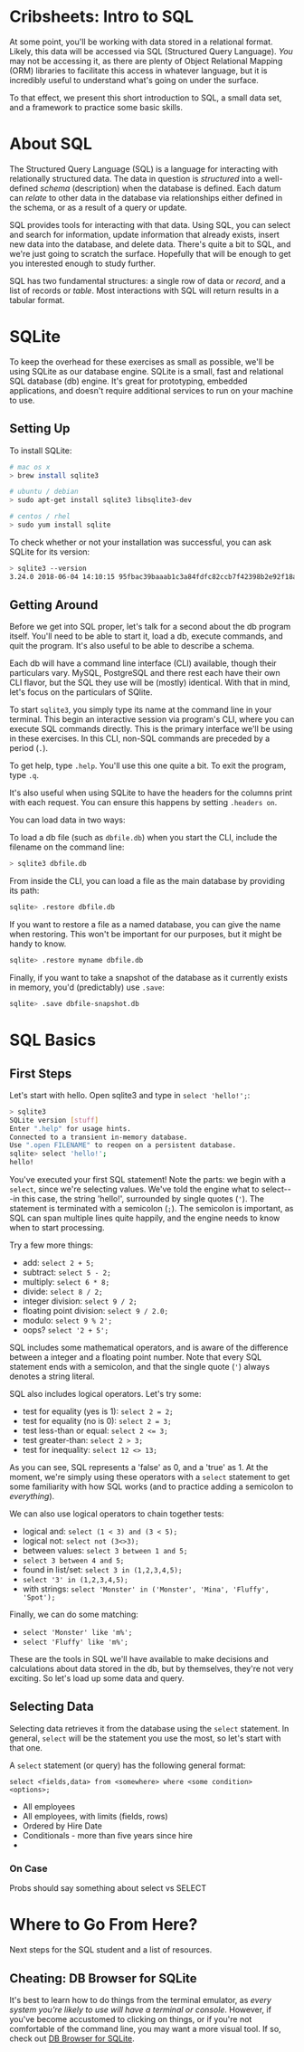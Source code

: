 # Cribsheets: Intro to SQL

At some point, you'll be working with data stored in a relational format.
Likely, this data will be accessed via SQL (Structured Query Language). _You_
may not be accessing it, as there are plenty of Object Relational Mapping (ORM)
libraries to facilitate this access in whatever language, but it is incredibly
useful to understand what's going on under the surface.

To that effect, we present this short introduction to SQL, a small data set, and
a framework to practice some basic skills.

# About SQL

The Structured Query Language (SQL) is a language for interacting with
relationally structured data. The data in question is _structured_ into a
well-defined _schema_ (description) when the database is defined. Each datum can
_relate_ to other data in the database via relationships either defined in the
schema, or as a result of a query or update.

SQL provides tools for interacting with that data. Using SQL, you can select and
search for information, update information that already exists, insert new data
into the database, and delete data. There's quite a bit to SQL, and we're just
going to scratch the surface. Hopefully that will be enough to get you
interested enough to study further.

SQL has two fundamental structures: a single row of data or  _record_, and a list of
records or _table_. Most interactions with SQL will return results in a tabular
format.

# SQLite

To keep the overhead for these exercises as small as possible, we'll be using
SQLite as our database engine. SQLite is a small, fast and relational SQL
database (db) engine. It's great for prototyping, embedded applications, and
doesn't require additional services to run on your machine to use.

## Setting Up

To install SQLite:

~~~bash
# mac os x
> brew install sqlite3

# ubuntu / debian
> sudo apt-get install sqlite3 libsqlite3-dev

# centos / rhel
> sudo yum install sqlite
~~~

To check whether or not your installation was successful, you can ask SQLite for
its version:

~~~bash
> sqlite3 --version
3.24.0 2018-06-04 14:10:15 95fbac39baaab1c3a84fdfc82ccb7f42398b2e92f18a2a57bce1d4a713cbaapl
~~~

## Getting Around

Before we get into SQL proper, let's talk for a second about the db program
itself. You'll need to be able to start it, load a db, execute commands, and
quit the program. It's also useful to be able to describe a schema.

Each db will have a command line interface (CLI) available, though their
particulars vary. MySQL, PostgreSQL and there rest each have their own CLI
flavor, but the SQL they use will be (mostly) identical. With that in mind,
let's focus on the particulars of SQlite.

To start `sqlite3`, you simply type its name at the command line in your
terminal. This begin an interactive session via program's CLI, where you can
execute SQL commands directly. This is the primary interface we'll be using in
these exercises. In this CLI, non-SQL commands are preceded by a period (`.`).

To get help, type `.help`. You'll use this one quite a bit. To exit the program,
type `.q`.

It's also useful when using SQLite to have the headers for the columns print
with each request. You can ensure this happens by setting `.headers on`.

You can load data in two ways:

To load a db file (such as `dbfile.db`) when you start the CLI, include the
filename on the command line:

~~~bash
> sqlite3 dbfile.db
~~~

From inside the CLI, you can load a file as the main database by providing its path:

~~~bash
sqlite> .restore dbfile.db
~~~

If you want to restore a file as a named database, you can give the name when
restoring. This won't be important for our purposes, but it might be handy to
know.

~~~bash
sqlite> .restore myname dbfile.db
~~~

Finally, if you want to take a snapshot of the database as it currently exists
in memory, you'd (predictably) use `.save`:

~~~bash
sqlite> .save dbfile-snapshot.db
~~~

# SQL Basics

## First Steps

Let's start with hello. Open sqlite3 and type in `select 'hello!';`:

~~~bash
> sqlite3
SQLite version [stuff]
Enter ".help" for usage hints.
Connected to a transient in-memory database.
Use ".open FILENAME" to reopen on a persistent database.
sqlite> select 'hello!';
hello!
~~~

You've executed your first SQL statement! Note the parts: we begin with a
`select`, since we're selecting values. We've told the engine what to
select---in this case, the string 'hello!', surrounded by single quotes (`'`).
The statement is terminated with a semicolon (`;`). The semicolon is important,
as SQL can span multiple lines quite happily, and the engine needs to know when
to start processing.

Try a few more things:

* add: `select 2 + 5;`
* subtract: `select 5 - 2;`
* multiply: `select 6 * 8;`
* divide: `select 8 / 2;`
* integer division: `select 9 / 2;`
* floating point division: `select 9 / 2.0;`
* modulo: `select 9 % 2';`
* oops? `select '2 + 5';`

SQL includes some mathematical operators, and is aware of the difference between
a integer and a floating point number. Note that every SQL statement ends with a
semicolon, and that the single quote (`'`) always denotes a string literal.

SQL also includes logical operators. Let's try some:

* test for equality (yes is 1): `select 2 = 2;`
* test for equality (no is 0): `select 2 = 3;`
* test less-than or equal: `select 2 <= 3;`
* test greater-than: `select 2 > 3;`
* test for inequality: `select 12 <> 13;`

As you can see, SQL represents a 'false' as 0, and a 'true' as 1. At the moment,
we're simply using these operators with a `select` statement to get some
familiarity with how SQL works (and to practice adding a semicolon to
_everything_).

We can also use logical operators to chain together tests:

* logical and: `select (1 < 3) and (3 < 5);`
* logical not: `select not (3<>3);`
* between values: `select 3 between 1 and 5;`
* `select 3 between 4 and 5;`
* found in list/set: `select 3 in (1,2,3,4,5);`
* `select '3' in (1,2,3,4,5);`
* with strings: `select 'Monster' in ('Monster', 'Mina', 'Fluffy', 'Spot');`

Finally, we can do some matching:

* `select 'Monster' like 'm%';`
* `select 'Fluffy' like 'm%';`

These are the tools in SQL we'll have available to make decisions and
calculations about data stored in the db, but by themselves, they're not very
exciting. So let's load up some data and query.

## Selecting Data

Selecting data retrieves it from the database using the `select` statement. In
general, `select` will be the statement you use the most, so let's start with
that one.

A `select` statement (or query) has the following general format:

`select <fields,data> from <somewhere> where <some condition> <options>;`




* All employees
* All employees, with limits (fields, rows)
* Ordered by Hire Date
* Conditionals - more than five years since hire
* 



### On Case

Probs should say something about select vs SELECT







# Where to Go From Here?

Next steps for the SQL student and a list of resources.

## Cheating: DB Browser for SQLite

It's best to learn how to do things from the terminal emulator, as _every system
you're likely to use will have a terminal or console_. However, if you've become
accustomed to clicking on things, or if you're not comfortable of the command line, you
may want a more visual tool. If so, check out [DB Browser for
SQLite](https://sqlitebrowser.org/).
